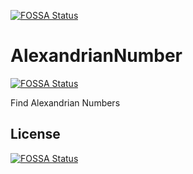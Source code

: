 [![FOSSA Status](https://app.fossa.io/api/projects/git%2Bgithub.com%2FYousafAzabi%2FAlexandrianNumber.svg?type=shield)](https://app.fossa.io/projects/git%2Bgithub.com%2FYousafAzabi%2FAlexandrianNumber?ref=badge_shield)

# AlexandrianNumber
[![FOSSA Status](https://app.fossa.io/api/projects/git%2Bgithub.com%2FYousafAzabi%2FAlexandrianNumber.svg?type=shield)](https://app.fossa.io/projects/git%2Bgithub.com%2FYousafAzabi%2FAlexandrianNumber?ref=badge_shield)

Find Alexandrian Numbers


## License
[![FOSSA Status](https://app.fossa.io/api/projects/git%2Bgithub.com%2FYousafAzabi%2FAlexandrianNumber.svg?type=large)](https://app.fossa.io/projects/git%2Bgithub.com%2FYousafAzabi%2FAlexandrianNumber?ref=badge_large)
